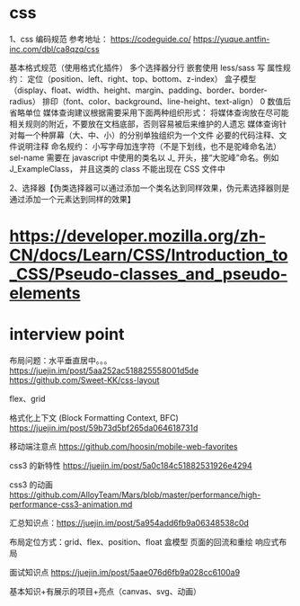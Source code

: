 # css

1、css 编码规范
参考地址： https://codeguide.co/
https://yuque.antfin-inc.com/dbl/ca8qzq/css

基本格式规范（使用格式化插件）
多个选择器分行
嵌套使用 less/sass 写
属性规约：
定位（position、left、right、top、bottom、z-index）
盒子模型（display、float、width、height、margin、padding、border、border-radius）
排印（font、color、background、line-height、text-align）
0 数值后省略单位
媒体查询建议根据需要采用下面两种组织形式：
将媒体查询放在尽可能相关规则的附近，不要放在文档底部，否则容易被后来维护的人遗忘
媒体查询针对每一个种屏幕（大、中、小）的分别单独组织为一个文件
必要的代码注释、文件说明注释
命名规约：
小写字母加连字符（不是下划线，也不是驼峰命名法）sel-name
需要在 javascript 中使用的类名以 J\_ 开头，接“大驼峰”命名。例如 J_ExampleClass， 并且这类的 class 不能出现在 CSS 文件中

2、选择器【伪类选择器可以通过添加一个类名达到同样效果，伪元素选择器则是通过添加一个元素达到同样的效果】

# https://developer.mozilla.org/zh-CN/docs/Learn/CSS/Introduction_to_CSS/Pseudo-classes_and_pseudo-elements

# interview point

布局问题：水平垂直居中。。。
https://juejin.im/post/5aa252ac518825558001d5de
https://github.com/Sweet-KK/css-layout

flex、grid

格式化上下文 (Block Formatting Context, BFC)
https://juejin.im/post/59b73d5bf265da064618731d

移动端注意点
https://github.com/hoosin/mobile-web-favorites

css3 的新特性
https://juejin.im/post/5a0c184c51882531926e4294

css3 的动画
https://github.com/AlloyTeam/Mars/blob/master/performance/high-performance-css3-animation.md

汇总知识点：https://juejin.im/post/5a954add6fb9a06348538c0d

布局定位方式：grid、flex、position、float
盒模型
页面的回流和重绘
响应式布局

面试知识点
https://juejin.im/post/5aae076d6fb9a028cc6100a9

基本知识+有展示的项目+亮点（canvas、svg、动画）
